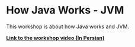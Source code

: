 # How Java Works - JVM
This workshop is about how Java works and JVM.

[**Link to the workshop video (In Persian)**](https://aparat.com/v/NHlOE)